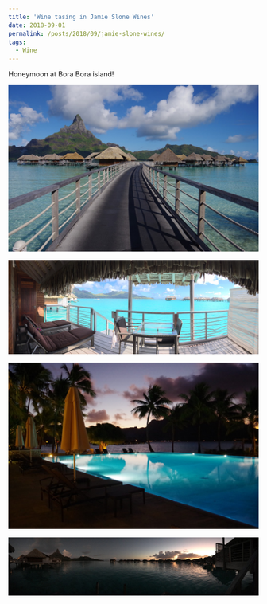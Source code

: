 ```yaml
---
title: 'Wine tasing in Jamie Slone Wines'
date: 2018-09-01
permalink: /posts/2018/09/jamie-slone-wines/
tags:
  - Wine
---
```

Honeymoon at Bora Bora island!

<img src="/images/2021-08-27-21-56-17.png" style="display: block; margin: auto;" />
<br>
<img src="/images/2021-08-27-21-58-23.png" style="display: block; margin: auto;"/>
<br>
<img src="/images/2021-08-27-21-56-49.png" style="display: block; margin: auto;" />
<br>
<img src="/images/2021-08-27-21-56-36.png" style="display: block; margin: auto;"/>
